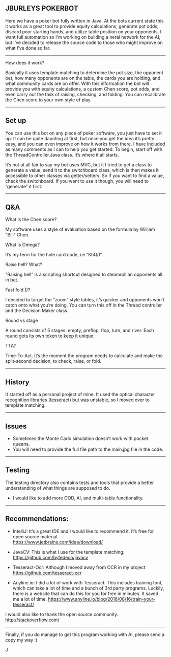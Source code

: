 JBURLEYS POKERBOT
-----------------
Here we have a poker bot fully written in Java. At the bots current state this it works as a great tool to provide equity calculations, generate pot odds, discard poor starting hands, and utilize table position on your opponents. I want full automation so I'm working on building a neral network for the AI, but I’ve decided to release the source code to those who might improve on what I’ve done so far.

------------------
How does it work?

Basically it uses template matching to determine the pot size, the opponent bet, how many opponents are on the table, the cards you are holding, and what community cards are on offer.
With this information the bot will provide you with equity calculations, a custom Chen score, pot odds, and even carry out the task of raising, checking, and folding. 
You can recalibrate the Chen score to your own style of play.

------------------
Set up
------------------
You can use this bot on any piece of poker software, you just have to set it up. It can be quite daunting at first, but once you get the idea it’s pretty easy, and you can even improve on how it works from there. I have included as many comments as I can to help you get started. To begin, start off with the ThreadController.Java class. It’s where it all starts.

It’s not at all fair to say my bot uses MVC, but it I tried to get a class to generate a value, send it to the switchboard class, which is then makes it accessible to other classes via getter/setters. So if you want to find a value, check the switchboard. If you want to use it though, you will need to “generate” it first.

------------------
Q&A
------------------
 What is the Chen score?

My software uses a style of evaluation based on the formula by William "Bill" Chen.

 What is Omega?

It’s my term for the hole card code, i.e “KhQd”. 

 Raise hell? What?

“Raising hell” is a scripting shortcut designed to steamroll an opponents all in bet.
 
 Fast fold ()?

I decided to target the “zoom” style tables, it’s quicker and opponents won’t catch onto what you’re doing. You can turn this off in the Thread controller and the Decision Maker class.

 Round vs stage

A round consists of 5 stages: empty, preflop, flop, turn, and river. Each round gets its own token to keep it unique.

 TTA?

Time-To-Act. It’s the moment the program needs to calculate and make the split-second decision, to check, raise, or fold. 

------------------
History
------------------
It started off as a personal project of mine. It used the optical character recognition libraries (tesseract) but was unstable, so I moved over to template matching.

------------------
Issues
------------------
- Sometimes the Monte Carlo simulation doesn’t work with pocket queens.
- You will need to provide the full file path to the main.jpg file in the code.

------------------
Testing
------------------
The testing directory also contains tests and tools that provide a better understanding of what things are supposed to do.
- I would like to add more OOD, AI, and multi-table functionality.

------------------
Recommendations:
------------------

- IntelliJ: 
It’s a great IDE and I would like to recommend it. It’s free for open source material.  
https://www.jetbrains.com/idea/download/

- JavaCV:
This is what I use for the template matching.
 https://github.com/bytedeco/javacv

- Tesseract-Ocr: 
Although I moved away from OCR in my project
 https://github.com/tesseract-ocr

- Anyline.io: 
I did a lot of work with Tesseract. This includes training font, which can take a lot of time and a bunch of 3rd party programs. Luckily, there is a website that can do this for you for free in minutes. It saved me a lot of time.
 https://www.anyline.io/blog/2016/08/16/train-your-tesseract/
 
 
I would also like to thank the open source community. http://stackoverflow.com/

------------------

Finally, if you do manage to get this program working with AI, please send a copy my way :)

J
